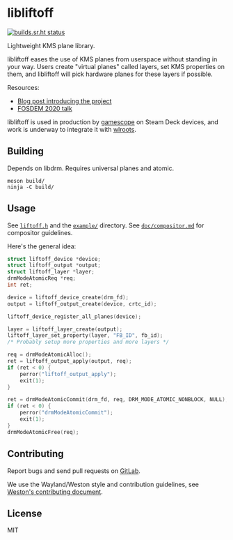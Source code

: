 # libliftoff

[![builds.sr.ht status](https://builds.sr.ht/~emersion/libliftoff/commits/master.svg)](https://builds.sr.ht/~emersion/libliftoff/commits/master)

Lightweight KMS plane library.

libliftoff eases the use of KMS planes from userspace without standing in your
way. Users create "virtual planes" called layers, set KMS properties on them,
and libliftoff will pick hardware planes for these layers if possible.

Resources:

* [Blog post introducing the project][intro-post]
* [FOSDEM 2020 talk][fosdem-2020]

libliftoff is used in production by [gamescope] on Steam Deck devices, and work
is underway to integrate it with [wlroots].

## Building

Depends on libdrm. Requires universal planes and atomic.

    meson build/
    ninja -C build/

## Usage

See [`liftoff.h`][liftoff.h] and the [`example/`][example] directory. See
[`doc/compositor.md`][doc/compositor] for compositor guidelines.

Here's the general idea:

```c
struct liftoff_device *device;
struct liftoff_output *output;
struct liftoff_layer *layer;
drmModeAtomicReq *req;
int ret;

device = liftoff_device_create(drm_fd);
output = liftoff_output_create(device, crtc_id);

liftoff_device_register_all_planes(device);

layer = liftoff_layer_create(output);
liftoff_layer_set_property(layer, "FB_ID", fb_id);
/* Probably setup more properties and more layers */

req = drmModeAtomicAlloc();
ret = liftoff_output_apply(output, req);
if (ret < 0) {
	perror("liftoff_output_apply");
	exit(1);
}

ret = drmModeAtomicCommit(drm_fd, req, DRM_MODE_ATOMIC_NONBLOCK, NULL);
if (ret < 0) {
	perror("drmModeAtomicCommit");
	exit(1);
}
drmModeAtomicFree(req);
```

## Contributing

Report bugs and send pull requests on [GitLab][gitlab].

We use the Wayland/Weston style and contribution guidelines, see [Weston's
contributing document][weston-contributing].

## License

MIT

[liftoff.h]: https://gitlab.freedesktop.org/emersion/libliftoff/-/blob/master/include/libliftoff.h
[example]: https://gitlab.freedesktop.org/emersion/libliftoff/-/tree/master/example
[doc/compositor]: https://gitlab.freedesktop.org/emersion/libliftoff/-/blob/master/doc/compositor.md
[intro-post]: https://emersion.fr/blog/2019/xdc2019-wrap-up/#libliftoff
[fosdem-2020]: https://fosdem.org/2020/schedule/event/kms_planes/
[gitlab]: https://gitlab.freedesktop.org/emersion/libliftoff
[weston-contributing]: https://gitlab.freedesktop.org/wayland/weston/-/blob/master/CONTRIBUTING.md
[gamescope]: https://github.com/Plagman/gamescope
[wlroots]: https://gitlab.freedesktop.org/wlroots/wlroots
